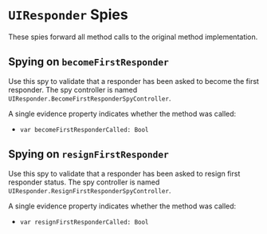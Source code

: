 `UIResponder` Spies
===================

These spies forward all method calls to the original method implementation.


## Spying on `becomeFirstResponder`

Use this spy to validate that a responder has been asked to become the first responder.  The spy controller is named `UIResponder.BecomeFirstResponderSpyController`.

A single evidence property indicates whether the method was called:

* `var becomeFirstResponderCalled: Bool`


## Spying on `resignFirstResponder`

Use this spy to validate that a responder has been asked to resign first responder status.  The spy controller is named `UIResponder.ResignFirstResponderSpyController`.

A single evidence property indicates whether the method was called:

* `var resignFirstResponderCalled: Bool`
